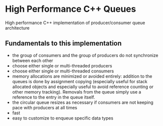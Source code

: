 # High Performance C++ Queues
High performance C++ implementation of producer/consumer queue architecture

## Fundamentals to this implementation
* the group of consumers and the group of producers do not synchronize between each other
* choose either single or multi-threaded producers
* choose either single or multi-threaded consumers
* memory allocations are minimized or avoided entirely: addition to the queues is done by assignment copying (especially useful for stack allocated objects and especially useful to avoid reference counting or other memory tracking).  Removals from the queue simply use a reference to the entry in the queue itself. 
* the circular queue resizes as necessary if consumers are not keeping pace with producers at all times
* fast
* easy to customize to enqueue specific data types


